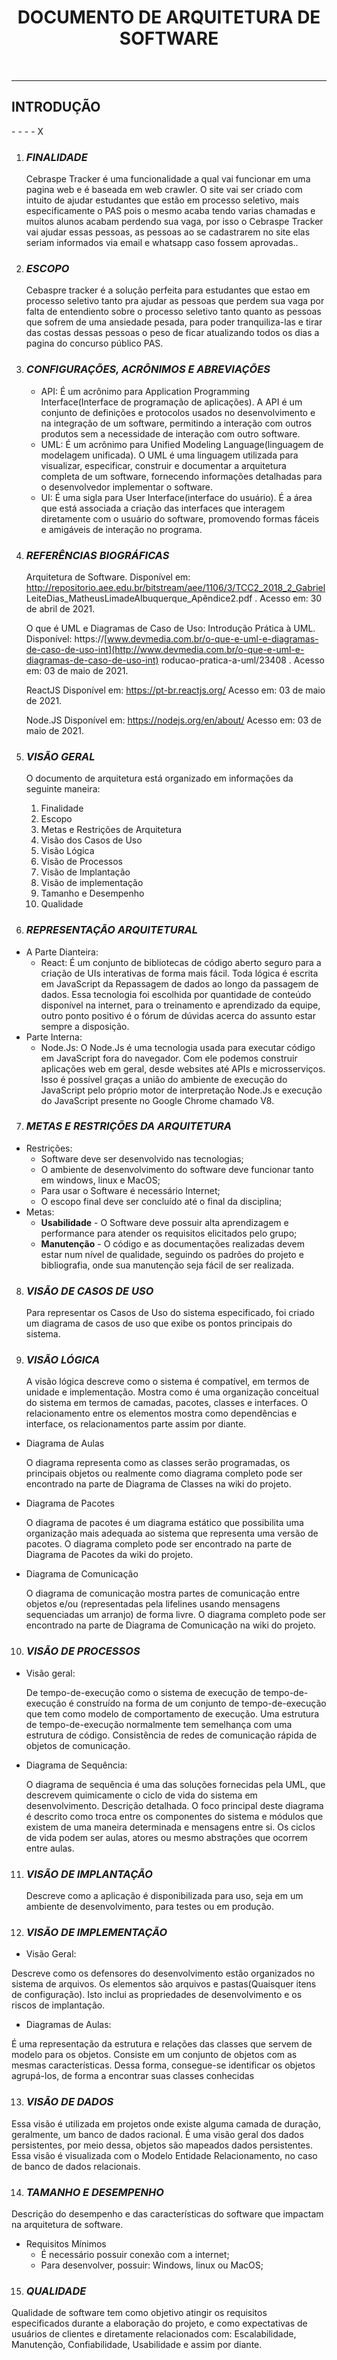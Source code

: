<!-- <p align="center">
  <img 
    src="https://github.com/fga-eps-mds/GFour-Invext/blob/main/docs/assets/msg1187136684-18592.jpg"
    alt: 'Logo Invext'
    width="1000"
    height="150"
  />
</p> -->

<h1 align="center"><b>DOCUMENTO DE ARQUITETURA DE SOFTWARE</b></h1>

&nbsp;

<!-- <p align="center">
  <img 
    src="https://github.com/fga-eps-mds/GFour-Invext/blob/main/docs/assets/Images/FinancialImage.jpeg"
    alt: 'Homem vendo o celular e gráfico financeiro'
    width="765"
    height="380"   
  />
</p>
 -->
---

## **INTRODUÇÃO**

\- - - - X

1. ### _**FINALIDADE**_

   Cebraspe Tracker é uma funcionalidade a qual vai funcionar em uma pagina web e é baseada em web crawler. O site vai ser criado com intuito de ajudar estudantes que estão em processo seletivo, mais especificamente o PAS pois o mesmo acaba tendo varias chamadas e muitos alunos acabam perdendo sua vaga, por isso o Cebraspe Tracker vai ajudar essas pessoas, as pessoas ao se cadastrarem no site elas seriam informados via email e whatsapp caso fossem aprovadas..

2. ### _**ESCOPO**_

   Cebaspre tracker é a solução perfeita para estudantes que estao em processo seletivo tanto pra ajudar as pessoas que perdem sua vaga por falta de entendiento sobre o processo seletivo tanto quanto as pessoas que sofrem de uma ansiedade pesada, para poder tranquiliza-las e tirar das costas dessas pessoas o peso de ficar atualizando todos os dias a pagina do concurso público PAS.


3. ### _**CONFIGURAÇÕES, ACRÔNIMOS E ABREVIAÇÕES**_

   - API: É um acrônimo para Application Programming Interface(Interface de programação de aplicações). A API é um conjunto de definições e protocolos usados no desenvolvimento e na integração de um software, permitindo a interação com outros produtos sem a necessidade de interação com outro software.
   - UML: É um acrônimo para Unified Modeling Language(linguagem de modelagem unificada). O UML é uma linguagem utilizada para visualizar, especificar, construir e documentar a arquitetura completa de um software, fornecendo informações detalhadas para o desenvolvedor implementar o software.
   - UI: É uma sigla para User Interface(interface do usuário). É a área que está associada a criação das interfaces que interagem diretamente com o usuário do software, promovendo formas fáceis e amigáveis de interação no programa.

4. ### _**REFERÊNCIAS BIOGRÁFICAS**_

   Arquitetura	de	Software.	Disponível	em: <http://repositorio.aee.edu.br/bitstream/aee/1106/3/TCC2_2018_2_Gabriel> LeiteDias\_MatheusLimadeAlbuquerque\_Apêndice2.pdf . Acesso em: 30 de abril de 2021.

   O que é UML e Diagramas de Caso de Uso: Introdução Prática à UML. Disponível: https://[www.devmedia.com.br/o-que-e-uml-e-diagramas-de-caso-de-uso-int](http://www.devmedia.com.br/o-que-e-uml-e-diagramas-de-caso-de-uso-int) roducao-pratica-a-uml/23408 . Acesso em: 03 de maio de 2021.

   ReactJS Disponível em: https://pt-br.reactjs.org/ Acesso em: 03 de maio de 2021.

   Node.JS Disponível em: https://nodejs.org/en/about/ Acesso em: 03 de maio de 2021.

5. ### _**VISÃO GERAL**_

   O documento de arquitetura está organizado em informações da seguinte maneira:

   1. Finalidade
   2. Escopo
   3. Metas e Restrições de Arquitetura
   4. Visão dos Casos de Uso
   5. Visão Lógica
   6.  Visão de Processos
   7.  Visão de Implantação
   8.  Visão de implementação
   9.  Tamanho e Desempenho
   10. Qualidade

6.  ### _**REPRESENTAÇÃO ARQUITETURAL**_

- A Parte Dianteira:
   - React: É um conjunto de bibliotecas de código aberto seguro para a criação de UIs interativas de forma mais fácil. Toda lógica é escrita em JavaScript da Repassagem de dados ao longo da passagem de dados. Essa tecnologia foi escolhida por quantidade de conteúdo disponível na internet, para o treinamento e aprendizado da equipe, outro ponto positivo é o fórum de dúvidas acerca do assunto estar sempre a disposição.
- Parte Interna:
   - Node.Js: O Node.Js é uma tecnologia usada para executar código em JavaScript fora do navegador. Com ele podemos construir aplicações web em geral, desde websites até APIs e microsserviços. Isso é possível graças a união do ambiente de execução do JavaScript pelo próprio motor de interpretação Node.Js e execução do JavaScript presente no Google Chrome chamado V8.

7. ### _**METAS E RESTRIÇÕES DA ARQUITETURA**_
- Restrições:
  - Software deve ser desenvolvido nas tecnologias;
  - O ambiente de desenvolvimento do software deve funcionar tanto em windows, linux e MacOS;
  - Para usar o Software é necessário Internet;
  - O escopo final deve ser concluído até o final da disciplina;
- Metas:
   - **Usabilidade** - O Software deve possuir alta aprendizagem e performance para atender os requisitos elicitados pelo grupo;
   - **Manutenção** - O código e as documentações realizadas devem estar num nível de qualidade, seguindo os padrões do projeto e bibliografia, onde sua manutenção seja fácil de ser realizada.

8. ### _**VISÃO DE CASOS DE USO**_

   Para representar os Casos de Uso do sistema especificado, foi criado um diagrama de casos de uso que exibe os pontos principais do sistema.

9. ### _**VISÃO LÓGICA**_

   A visão lógica descreve como o sistema é compatível, em termos de unidade e implementação. Mostra como é uma organização conceitual do sistema em termos de camadas, pacotes, classes e interfaces. O relacionamento entre os elementos mostra como dependências e interface, os relacionamentos parte assim por diante.

- Diagrama de Aulas

   O diagrama representa como as classes serão programadas, os principais objetos ou realmente como diagrama completo pode ser encontrado na parte de Diagrama de Classes na wiki do projeto.

- Diagrama de Pacotes

   O diagrama de pacotes é um diagrama estático que possibilita uma organização mais adequada ao sistema que representa uma versão de pacotes. O diagrama completo pode ser encontrado na parte de Diagrama de Pacotes da wiki do projeto.

- Diagrama de Comunicação

   O diagrama de comunicação mostra partes de comunicação entre objetos e/ou (representadas pela lifelines usando mensagens sequenciadas um arranjo) de forma livre. O diagrama completo pode ser encontrado na parte de Diagrama de Comunicação na wiki do projeto.

10. ### _**VISÃO DE PROCESSOS**_
- Visão geral:

   De tempo-de-execução como o sistema de execução de tempo-de-execução é construído na forma de um conjunto de tempo-de-execução que tem como modelo de comportamento de execução. Uma estrutura de tempo-de-execução normalmente tem semelhança com uma estrutura de código. Consistência de redes de comunicação rápida de objetos de comunicação.

- Diagrama de Sequência:

   O diagrama de sequência é uma das soluções fornecidas pela UML, que descrevem quimicamente o ciclo de vida do sistema em desenvolvimento. Descrição detalhada. O foco principal deste diagrama é descrito como troca entre os componentes do sistema e módulos que existem de uma maneira determinada e mensagens entre si. Os ciclos de vida podem ser aulas, atores ou mesmo abstrações que ocorrem entre aulas.

11. ### _**VISÃO DE IMPLANTAÇÃO**_
      Descreve como a aplicação é disponibilizada para uso, seja em um ambiente de desenvolvimento, para testes ou em produção.

12. ### _**VISÃO DE IMPLEMENTAÇÃO**_
   - Visão Geral:

Descreve como os defensores do desenvolvimento estão organizados no sistema de arquivos. Os elementos são arquivos e pastas(Quaisquer itens de configuração). Isto inclui as propriedades de desenvolvimento e os riscos de implantação.

   - Diagramas de Aulas:

É uma representação da estrutura e relações das classes que servem de modelo para os objetos. Consiste em um conjunto de objetos com as mesmas características. Dessa forma, consegue-se identificar os objetos agrupá-los, de forma a encontrar suas classes conhecidas

13. ### _**VISÃO DE DADOS**_

   Essa visão é utilizada em projetos onde existe alguma camada de duração, geralmente, um banco de dados racional. É uma visão geral dos dados persistentes, por meio dessa, objetos são mapeados dados persistentes. Essa visão é visualizada com o Modelo Entidade Relacionamento, no caso de banco de dados relacionais.

14. ### _**TAMANHO E DESEMPENHO**_

   Descrição do desempenho e das características do software que impactam na arquitetura de software.

- Requisitos Mínimos
   - É necessário possuir conexão com a internet;
   - Para desenvolver, possuir: Windows, linux ou MacOS;



15. ### _**QUALIDADE**_

   Qualidade de software tem como objetivo atingir os requisitos especificados durante a elaboração do projeto, e como expectativas de usuários de clientes e diretamente relacionados com: Escalabilidade, Manutenção, Confiabilidade, Usabilidade e assim por diante.
